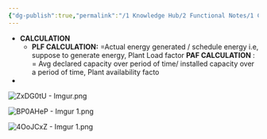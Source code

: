 ```yaml
---
{"dg-publish":true,"permalink":"/1 Knowledge Hub/2 Functional Notes/1 Career Notes/2 General Technical Notes/3 Power Plant Commerce/DSM Calculation/","noteIcon":""}
---
```


- **CALCULATION**
    - **PLF CALCULATION:** =Actual energy generated / schedule energy i.e, suppose to generate energy, Plant Load factor **PAF CALCULATION** : = Avg declared capacity over period of time/ installed capacity over a period of time, Plant availability facto
- 
![ZxDG0tU - Imgur.png](/img/user/Obsidian%20Functional%20Stuff/z-All%20pdfs,%20Images%20&%20Small%20Excalidraws/ZxDG0tU%20-%20Imgur.png)

![BP0AHeP - Imgur 1.png](/img/user/Obsidian%20Functional%20Stuff/z-All%20pdfs,%20Images%20&%20Small%20Excalidraws/BP0AHeP%20-%20Imgur%201.png)





![4OoJCxZ - Imgur 1.png](/img/user/Obsidian%20Functional%20Stuff/z-All%20pdfs,%20Images%20&%20Small%20Excalidraws/4OoJCxZ%20-%20Imgur%201.png)